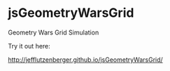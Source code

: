 jsGeometryWarsGrid
=======

Geometry Wars Grid Simulation

Try it out here:

http://jefflutzenberger.github.io/jsGeometryWarsGrid/

